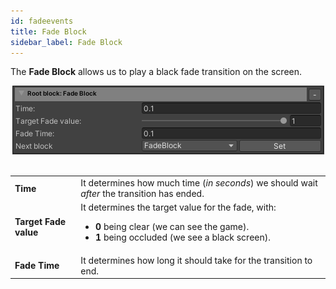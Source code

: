 ```yaml
---
id: fadeevents
title: Fade Block
sidebar_label: Fade Block
---
```


The **Fade Block** allows us to play a black fade transition on the screen.

<center><img src="/static/img/blocks/fadeblock.png" /></center>
<br />
<table>
    <tr>
    <td><b>Time</b></td><td>It determines how much time (<i>in seconds</i>) we should wait <i>after</i> the transition has ended.</td>
    </tr>
    <tr>
        <td><b>Target Fade value</b></td><td> It determines the target value for the fade, with:
        <ul>
            <li><b>0</b> being clear (we can see the game).</li>
            <li><b>1</b> being occluded (we see a black screen).</li>
        </ul>
        </td>
    </tr>
    <tr>
    <td><b>Fade Time</b></td><td>It determines how long it should take for the transition to end.</td>
    </tr>
</table>